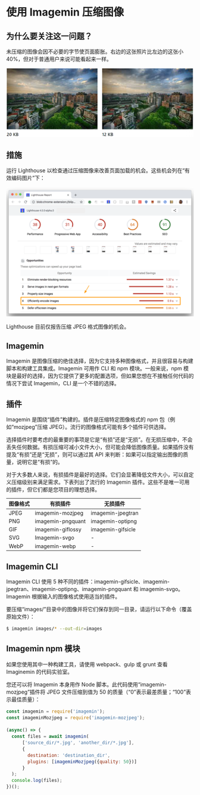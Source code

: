 # 使用 Imagemin 压缩图像

## 为什么要关注这一问题？

未压缩的图像会因不必要的字节使页面膨胀。右边的这张照片比左边的这张小 40%，但对于普通用户来说可能看起来一样。

![压缩图片前后对比](./img/use-imagemin-to-compress-images-1.png)

## 措施

运行 Lighthouse 以检查通过压缩图像来改善页面加载的机会。这些机会列在“有效编码图片”下：

![Lighthouse 有效编码图片](./img/use-imagemin-to-compress-images-2.png)

Lighthouse 目前仅报告压缩 JPEG 格式图像的机会。

## Imagemin

Imagemin 是图像压缩的绝佳选择，因为它支持多种图像格式，并且很容易与构建脚本和构建工具集成。Imagemin 可用作 CLI 和 npm 模块。一般来说，npm 模块是最好的选择，因为它提供了更多的配置选项，但如果您想在不接触任何代码的情况下尝试 Imagemin，CLI 是一个不错的选择。

## 插件

Imagemin 是围绕“插件”构建的。插件是压缩特定图像格式的 npm 包（例如“mozjpeg”压缩 JPEG）。流行的图像格式可能有多个插件可供选择。

选择插件时要考虑的最重要的事项是它是“有损”还是“无损”。在无损压缩中，不会丢失任何数据。有损压缩可减小文件大小，但可能会降低图像质量。如果插件没有提及“有损”还是“无损”，则可以通过其 API 来判断：如果可以指定输出图像的质量，说明它是“有损”的。

对于大多数人来说，有损插件是最好的选择。它们会显著降低文件大小，可以自定义压缩级别来满足需求。下表列出了流行的 Imagemin 插件。这些不是唯一可用的插件，但它们都是您项目的理想选择。

| 图像格式 | 有损插件 | 无损插件 |
| --- | --- | --- |
| JPEG | imagemin-mozjpeg | imagemin-jpegtran |
| PNG | imagemin-pngquant | imagemin-optipng |
| GIF | imagemin-giflossy | imagemin-gifsicle |
| SVG | Imagemin-svgo | - |
| WebP | imagemin-webp | -  |

## Imagemin CLI

Imagemin CLI 使用 5 种不同的插件：imagemin-gifsicle、imagemin-jpegtran、imagemin-optipng、imagemin-pngquant 和 imagemin-svgo。Imagemin 根据输入的图像格式使用适当的插件。

要压缩“images/”目录中的图像并将它们保存到同一目录，请运行以下命令（覆盖原始文件）：

```bash
$ imagemin images/* --out-dir=images
```

## Imagemin npm 模块

如果您使用其中一种构建工具，请使用 webpack、gulp 或 grunt 查看 Imaginemin 的代码实验室。

您还可以将 Imagemin 本身用作 Node 脚本。此代码使用“imagemin-mozjpeg”插件将 JPEG 文件压缩到值为 50 的质量（“0”表示最差质量；“100”表示最佳质量）：

```javascript
const imagemin = require('imagemin');
const imageminMozjpeg = require('imagemin-mozjpeg');

(async() => {
  const files = await imagemin(
      ['source_dir/*.jpg', 'another_dir/*.jpg'],
      {
        destination: 'destination_dir',
        plugins: [imageminMozjpeg({quality: 50})]
      }
  );
  console.log(files);
})();
```
